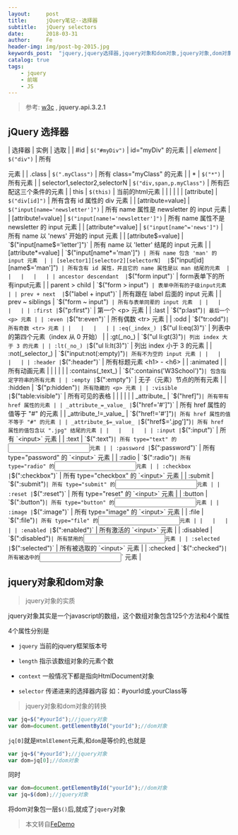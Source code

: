 ```yaml
---
layout:     post
title:      jQuery笔记--选择器
subtitle:   jQuery selectors
date:       2018-03-31
author:     Fe
header-img: img/post-bg-2015.jpg
keywords_post:  "jquery,jquery选择器,jquery对象和dom对象,jquery对象,dom对象,前端,$,标签,元素"
catalog: true
tags:
    - jquery
    - 前端
    - JS
---
```

>参考:  [w3c](http://www.w3school.com.cn)  , **jquery.api.3.2.1**

## jQuery 选择器  

| 选择器 | 实例 | 选取 |
| #id | `$("#myDiv")` | id="myDiv" 的元素 |
| _element_ | `$("div")` | 所有 <div> 元素 |
| .class | `$(".myClass")` | 所有 class="myClass" 的元素 |
| * | `$("*")` | 所有元素 |
| selector1,selector2,selectorN  | `$("div,span,p.myClass")`  | 所有匹配这三个条件的元素  |
|  this | `$(this)`  | 当前的html元素  |
|   |   |   |
| [attribute]  | `$("div[id]")`  | 所有含有 id 属性的 div 元素  |
|  [attribute=value] | `$("input[name='newsletter']")`  |  所有 name 属性是 newsletter 的 input 元素 |
|  [attribute!=value] | `$("input[name!='newsletter']")`  |  所有 name 属性不是 newsletter 的 input 元素 |
|  [attribute^=value] | `$("input[name^='news']")`  | 所有 name 以 'news' 开始的 input 元素  |
|  [attribute$=value] |  `$("input[name$='letter']")` | 所有 name 以 'letter' 结尾的 input 元素  |
| [attribute*=value]  | `$("input[name*='man']")`  | 所有 name 包含 'man' 的 input 元素  |
| [selector1][selector2][selectorN]  | `$("input[id][name$='man']")`  | 所有含有 id 属性，并且它的 name 属性是以 man 结尾的元素  |
|   |   |   |
| ancestor descendant  | `$("form input")`  | form表单下的所有input元素  |
| parent > child | `$("form > input")`  | 表单中所有的子级input元素  |
| prev + next  | `$("label + input")`  | 所有跟在 label 后面的 input 元素  |
| prev ~ siblings  | `$("form ~ input")`  | 所有与表单同辈的 input 元素  |
|   |   |   |
| :first | `$("p:first")` | 第一个 <p> 元素 |
| :last | `$("p:last")` | 最后一个 <p> 元素 |
| :even | `$("tr:even")` | 所有偶数 <tr> 元素 |
| :odd | `$("tr:odd")` | 所有奇数 <tr> 元素 |
|   |   |   |
| :eq(_index_) | `$("ul li:eq(3)")` | 列表中的第四个元素（index 从 0 开始） |
| :gt(_no_) | `$("ul li:gt(3)")` | 列出 index 大于 3 的元素 |
| :lt(_no_) | `$("ul li:lt(3)")` | 列出 index 小于 3 的元素 |
| :not(_selector_) | `$("input:not(:empty)")` | 所有不为空的 input 元素 |
|   |   |   |
| :header | `$(":header")` | 所有标题元素 <h1> - <h6> |
| :animated |   | 所有动画元素 |
|   |   |   |
| :contains(_text_) | `$(":contains('W3School')")` | 包含指定字符串的所有元素 |
| :empty | `$(":empty")` | 无子（元素）节点的所有元素 |
| :hidden | `$("p:hidden")` | 所有隐藏的 <p> 元素 |
| :visible | `$("table:visible")` | 所有可见的表格 |
|   |   |   |
| _attribute_ | `$("href]")` | 所有带有 href 属性的元素 |
| _attribute_=_value_ | `$("href='#']")` | 所有 href 属性的值等于 "#" 的元素 |
| _attribute_!=_value_ | `$("href!='#']")` | 所有 href 属性的值不等于 "#" 的元素 |
| _attribute_$=_value_ | `$("href$='.jpg']")` | 所有 href 属性的值包含以 ".jpg" 结尾的元素 |
|   |   |   |
| :input | `$(":input")` | 所有 `<input>` 元素 |
| :text | `$(":text")` | 所有 type="text" 的 `<input>` 元素 |
| :password | `$(":password")` | 所有 type="password" 的 `<input>` 元素 |
| :radio | `$(":radio")` | 所有 type="radio" 的 `<input>` 元素 |
| :checkbox | `$(":checkbox")` | 所有 type="checkbox" 的 `<input>` 元素 |
| :submit | `$(":submit")` | 所有 type="submit" 的 `<input>` 元素 |
| :reset | `$(":reset")` | 所有 type="reset" 的 `<input>` 元素 |
| :button | `$(":button")` | 所有 type="button" 的 `<input>` 元素 |
| :image | `$(":image")` | 所有 type="image" 的 `<input>` 元素 |
| :file | `$(":file")` | 所有 type="file" 的 `<input>` 元素 |
|   |   |   |
| :enabled | `$(":enabled")` | 所有激活的 `<input>` 元素 |
| :disabled | `$(":disabled")` | 所有禁用的 `<input>` 元素 |
| :selected | `$(":selected")` | 所有被选取的 `<input>` 元素 |
| :checked | `$(":checked")` | 所有被选中的 `<input>` 元素 |

## jquery对象和dom对象

>jquery对象的实质   

jquery对象其实是一个javascript的数组，这个数组对象包含125个方法和4个属性   

4个属性分别是   

- `jquery`     当前的jquery框架版本号

- `length`     指示该数组对象的元素个数

- `context`    一般情况下都是指向HtmlDocument对象   

- `selector`   传递进来的选择器内容  如：#yourId或.yourClass等  

>jquery对象和dom对象的转换  

```javascript
var jq=$("#yourId");//jquery对象
var dom=document.getElementById("yourId");//dom对象
```
`jq[0]`就是`HtmlElement`元素,和`dom`是等价的,也就是
```javascript
var jq=$("#yourId");//jquery对象
var dom=jq[0];//dom对象
```
同时
```javascript
var dom=document.getElementById("yourId");//dom对象
var jq=$(dom);//jquery对象
```
将dom对象包一层`$()`后,就成了`jquery`对象  


>本文转自[FeDemo](https://fedemo.top/)
